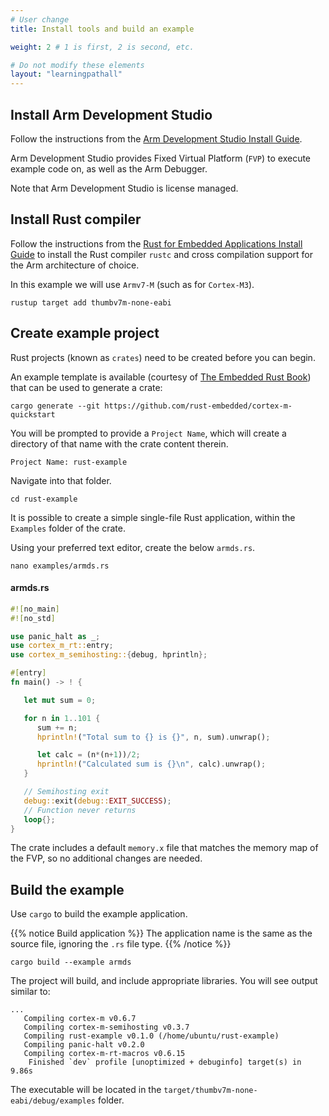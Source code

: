 ```yaml
---
# User change
title: Install tools and build an example

weight: 2 # 1 is first, 2 is second, etc.

# Do not modify these elements
layout: "learningpathall"
---
```


## Install Arm Development Studio

Follow the instructions from the [Arm Development Studio Install Guide](/install-guides/armds).

Arm Development Studio provides Fixed Virtual Platform (`FVP`) to execute example code on, as well as the Arm Debugger.

Note that Arm Development Studio is license managed.

## Install Rust compiler

Follow the instructions from the [Rust for Embedded Applications Install Guide](/install-guides/rust_embedded) to install the Rust compiler `rustc` and cross compilation support for the Arm architecture of choice.

In this example we will use `Armv7-M` (such as for `Cortex-M3`).

```command
rustup target add thumbv7m-none-eabi
```

## Create example project

Rust projects (known as `crates`) need to be created before you can begin.

An example template is available (courtesy of [The Embedded Rust Book](https://docs.rust-embedded.org/book/start/qemu.html)) that can be used to generate a crate:
```command
cargo generate --git https://github.com/rust-embedded/cortex-m-quickstart
```
You will be prompted to provide a `Project Name`, which will create a directory of that name with the crate content therein.
``` output
Project Name: rust-example
```
Navigate into that folder.
```command
cd rust-example
```

It is possible to create a simple single-file Rust application, within the `Examples` folder of the crate.

Using your preferred text editor, create the below `armds.rs`.
```command
nano examples/armds.rs
```
#### armds.rs
```rust
#![no_main]
#![no_std]

use panic_halt as _;
use cortex_m_rt::entry;
use cortex_m_semihosting::{debug, hprintln};

#[entry]
fn main() -> ! {

   let mut sum = 0;

   for n in 1..101 {
      sum += n;
      hprintln!("Total sum to {} is {}", n, sum).unwrap();

      let calc = (n*(n+1))/2;
      hprintln!("Calculated sum is {}\n", calc).unwrap();
   }

   // Semihosting exit
   debug::exit(debug::EXIT_SUCCESS);
   // Function never returns
   loop{};
}
```
The crate includes a default `memory.x` file that matches the memory map of the FVP, so no additional changes are needed.

## Build the example
Use `cargo` to build the example application.

{{% notice Build application %}}
The application name is the same as the source file, ignoring the `.rs` file type.
{{% /notice %}}

```command
cargo build --example armds
```
The project will build, and include appropriate libraries. You will see output similar to:
```output
...
   Compiling cortex-m v0.6.7
   Compiling cortex-m-semihosting v0.3.7
   Compiling rust-example v0.1.0 (/home/ubuntu/rust-example)
   Compiling panic-halt v0.2.0
   Compiling cortex-m-rt-macros v0.6.15
    Finished `dev` profile [unoptimized + debuginfo] target(s) in 9.86s
```
The executable will be located in the `target/thumbv7m-none-eabi/debug/examples` folder.
